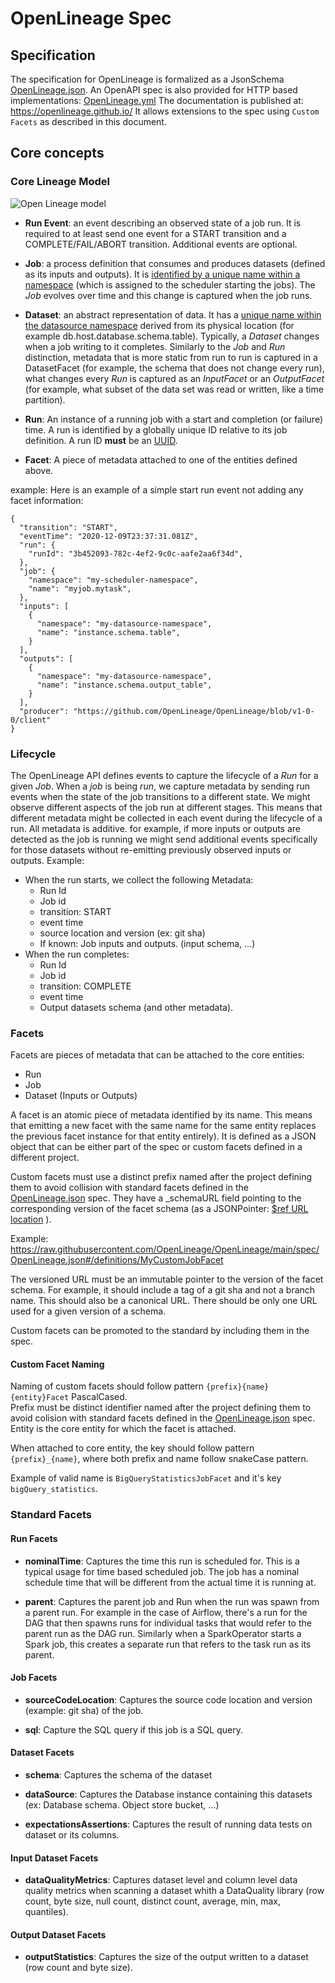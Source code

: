 # OpenLineage Spec

## Specification

The specification for OpenLineage is formalized as a JsonSchema [OpenLineage.json](OpenLineage.json).
An OpenAPI spec is also provided for HTTP based implementations: [OpenLineage.yml](OpenLineage.yml)
The documentation is published at: https://openlineage.github.io/
It allows extensions to the spec using `Custom Facets` as described in this document.

## Core concepts

### Core Lineage Model

![Open Lineage model](OpenLineageModel.svg)

- **Run Event**: an event describing an observed state of a job run. It is required to at least send one event for a START transition and a COMPLETE/FAIL/ABORT transition. Additional events are optional.

- **Job**: a process definition that consumes and produces datasets (defined as its inputs and outputs). It is [identified by a unique name within a namespace](Naming.md#Jobs) (which is assigned to the scheduler starting the jobs). The *Job* evolves over time and this change is captured when the job runs.

- **Dataset**: an abstract representation of data. It has a [unique name within the datasource namespace](Naming.md#Datasets) derived from its physical location (for example db.host.database.schema.table). Typically, a *Dataset* changes when a job writing to it completes. Similarly to the *Job* and *Run* distinction, metadata that is more static from run to run is captured in a DatasetFacet (for example, the schema that does not change every run), what changes every *Run* is captured as an *InputFacet* or an *OutputFacet* (for example, what subset of the data set was read or written, like a time partition).

- **Run**: An instance of a running job with a start and completion (or failure) time. A run is identified by a globally unique ID relative to its job definition. A run ID **must** be an [UUID](https://datatracker.ietf.org/doc/html/rfc4122).

- **Facet**: A piece of metadata attached to one of the entities defined above.

example:
Here is an example of a simple start run event not adding any facet information:
```
{
  "transition": "START",
  "eventTime": "2020-12-09T23:37:31.081Z",
  "run": {
    "runId": "3b452093-782c-4ef2-9c0c-aafe2aa6f34d",
  },
  "job": {
    "namespace": "my-scheduler-namespace",
    "name": "myjob.mytask",
  },
  "inputs": [
    {
      "namespace": "my-datasource-namespace",
      "name": "instance.schema.table",
    }
  ],
  "outputs": [
    {
      "namespace": "my-datasource-namespace",
      "name": "instance.schema.output_table",
    }
  ],
  "producer": "https://github.com/OpenLineage/OpenLineage/blob/v1-0-0/client"
}
```

### Lifecycle

The OpenLineage API defines events to capture the lifecycle of a *Run* for a given *Job*.
When a *job* is being *run*, we capture metadata by sending run events when the state of the job transitions to a different state.
We might observe different aspects of the job run at different stages. This means that different metadata might be collected in each event during the lifecycle of a run.
All metadata is additive. for example, if more inputs or outputs are detected as the job is running we might send additional events specifically for those datasets without re-emitting previously observed inputs or outputs.
Example:
 - When the run starts, we collect the following Metadata:
    - Run Id
    - Job id
    - transition: START
    - event time
    - source location and version (ex: git sha)
    - If known: Job inputs and outputs. (input schema, ...)
 - When the run completes:
    - Run Id
    - Job id
    - transition: COMPLETE
    - event time
    - Output datasets schema (and other metadata).

### Facets

Facets are pieces of metadata that can be attached to the core entities:
- Run
- Job
- Dataset (Inputs or Outputs)

A facet is an atomic piece of metadata identified by its name. This means that emitting a new facet with the same name for the same entity replaces the previous facet instance for that entity entirely). It is defined as a JSON object that can be either part of the spec or custom facets defined in a different project.


Custom facets must use a distinct prefix named after the project defining them to avoid collision with standard facets defined in the [OpenLineage.json](OpenLineage.json) spec.
They have a \_schemaURL field pointing to the corresponding version of the facet schema (as a JSONPointer: [$ref URL location](https://swagger.io/docs/specification/using-ref/) ).

Example: https://raw.githubusercontent.com/OpenLineage/OpenLineage/main/spec/OpenLineage.json#/definitions/MyCustomJobFacet

The versioned URL must be an immutable pointer to the version of the facet schema. For example, it should include a tag of a git sha and not a branch name. This should also be a canonical URL. There should be only one URL used for a given version of a schema.

Custom facets can be promoted to the standard by including them in the spec.

#### Custom Facet Naming

Naming of custom facets should follow pattern `{prefix}{name}{entity}Facet` PascalCased.  
Prefix must be distinct identifier named after the project defining them to avoid colision with standard facets defined in the [OpenLineage.json](OpenLineage.json) spec.
Entity is the core entity for which the facet is attached.

When attached to core entity, the key should follow pattern `{prefix}_{name}`, where both prefix and name follow snakeCase pattern. 

Example of valid name is `BigQueryStatisticsJobFacet` and it's key `bigQuery_statistics`.

### Standard Facets

#### Run Facets

- **nominalTime**: Captures the time this run is scheduled for. This is a typical usage for time based scheduled job. The job has a nominal schedule time that will be different from the actual time it is running at.

- **parent**: Captures the parent job and Run when the run was spawn from a parent run. For example in the case of Airflow, there's a run for the DAG that then spawns runs for individual tasks that would refer to the parent run as the DAG run. Similarly when a SparkOperator starts a Spark job, this creates a separate run that refers to the task run as its parent.

#### Job Facets

- **sourceCodeLocation**: Captures the source code location and version (example: git sha) of the job.

- **sql**: Capture the SQL query if this job is a SQL query.

#### Dataset Facets

- **schema**: Captures the schema of the dataset

- **dataSource**: Captures the Database instance containing this datasets (ex: Database schema. Object store bucket, ...)

- **expectationsAssertions**: Captures the result of running data tests on dataset or its columns. 

#### Input Dataset Facets

- **dataQualityMetrics**: Captures dataset level and column level data quality metrics when scanning a dataset whith a DataQuality library (row count, byte size, null count, distinct count, average, min, max, quantiles).

#### Output Dataset Facets
- **outputStatistics**: Captures the size of the output written to a dataset (row count and byte size).

